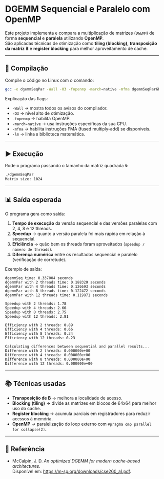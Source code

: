 # DGEMM Sequencial e Paralelo com OpenMP

Este projeto implementa e compara a multiplicação de matrizes (`DGEMM`) de forma **sequencial** e **paralela** utilizando **OpenMP**.  
São aplicadas técnicas de otimização como **tiling (blocking)**, **transposição da matriz B** e **register blocking** para melhor aproveitamento de cache.

---

## 🔧 Compilação

Compile o código no Linux com o comando:

```bash
gcc -o dgemmSeqPar -Wall -O3 -fopenmp -march=native -mfma dgemmSeqParGPT.c -lm
```

Explicação das flags:  
- `-Wall` → mostra todos os avisos do compilador.  
- `-O3` → nível alto de otimização.  
- `-fopenmp` → habilita OpenMP.  
- `-march=native` → usa instruções específicas da sua CPU.  
- `-mfma` → habilita instruções FMA (fused multiply-add) se disponíveis.  
- `-lm` → linka a biblioteca matemática.

---

## ▶️ Execução

Rode o programa passando o tamanho da matriz quadrada `N`:

```bash
./dgemmSeqPar
Matrix size: 1024
```

---

## 📊 Saída esperada

O programa gera como saída:

1. **Tempo de execução** da versão sequencial e das versões paralelas com 2, 4, 8 e 12 threads.  
2. **Speedup** → quanto a versão paralela foi mais rápida em relação à sequencial.  
3. **Eficiência** → quão bem os threads foram aproveitados (`speedup / número de threads`).  
4. **Diferença numérica** entre os resultados sequencial e paralelo (verificação de corretude).

Exemplo de saída:

```
dgemmSeq time: 0.337004 seconds
dgemmPar with 2 threads time: 0.188320 seconds
dgemmPar with 4 threads time: 0.126693 seconds
dgemmPar with 8 threads time: 0.122472 seconds
dgemmPar with 12 threads time: 0.119871 seconds

Speedup with 2 threads: 1.78
Speedup with 4 threads: 2.66
Speedup with 8 threads: 2.75
Speedup with 12 threads: 2.81

Efficiency with 2 threads: 0.89
Efficiency with 4 threads: 0.66
Efficiency with 8 threads: 0.34
Efficiency with 12 threads: 0.23

Calculating differences between sequential and parallel results...
Difference with 2 threads: 0.000000e+00
Difference with 4 threads: 0.000000e+00
Difference with 8 threads: 0.000000e+00
Difference with 12 threads: 0.000000e+00
```

---

## 📚 Técnicas usadas

- **Transposição de B** → melhora a localidade de acesso.  
- **Blocking (tiling)** → divide as matrizes em blocos de 64x64 para melhor uso do cache.  
- **Register blocking** → acumula parciais em registradores para reduzir acessos à memória.  
- **OpenMP** → paralelização do loop externo com `#pragma omp parallel for collapse(2)`.

---

## 📖 Referência

- McCalpin, J. D. *An optimized DGEMM for modern cache-based architectures*.  
  Disponível em: <https://m-sp.org/downloads/cse260_a1.pdf>.  
